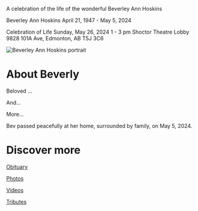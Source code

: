 A celebration of the life of the wonderful Beverley Ann Hoskins

Beverley Ann Hoskins 
April 21, 1947 - May 5, 2024

Celebration of Life 
Sunday, May 26, 2024 1 - 3 pm 
Shoctor Theatre Lobby 
9828 101A Ave, Edmonton, AB T5J 3C6

<img src="./assets/bev_frontspiece.jpg" alt="Beverley Ann Hoskins portrait"/>

# About Beverly

Beloved ...

And...

More...

Bev passed peacefully at her home, surrounded by family, on May 5, 2024. 

# Discover more

[Obituary](./obituary)

[Photos](./photos)

[Videos](./videos)

[Tributes](./tributes)
